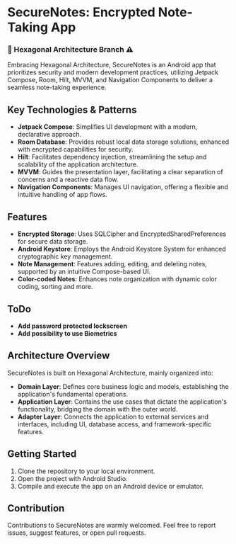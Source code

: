# SecureNotes: Encrypted Note-Taking App

### 📢 Hexagonal Architecture Branch ⚠️  

Embracing Hexagonal Architecture, SecureNotes is an Android app that prioritizes security and modern development practices, utilizing Jetpack Compose, Room, Hilt, MVVM, and Navigation Components to deliver a seamless note-taking experience.

## Key Technologies & Patterns

- **Jetpack Compose**: Simplifies UI development with a modern, declarative approach.
- **Room Database**: Provides robust local data storage solutions, enhanced with encrypted capabilities for security.
- **Hilt**: Facilitates dependency injection, streamlining the setup and scalability of the application architecture.
- **MVVM**: Guides the presentation layer, facilitating a clear separation of concerns and a reactive data flow.
- **Navigation Components**: Manages UI navigation, offering a flexible and intuitive handling of app flows.

## Features

- **Encrypted Storage**: Uses SQLCipher and EncryptedSharedPreferences for secure data storage.
- **Android Keystore**: Employs the Android Keystore System for enhanced cryptographic key management.
- **Note Management**: Features adding, editing, and deleting notes, supported by an intuitive Compose-based UI.
- **Color-coded Notes**: Enhances note organization with dynamic color coding, sorting and more.

## ToDo

- **Add password protected lockscreen**
- **Add possibility to use Biometrics**

## Architecture Overview

SecureNotes is built on Hexagonal Architecture, mainly organized into:

- **Domain Layer**: Defines core business logic and models, establishing the application's fundamental operations.
- **Application Layer**: Contains the use cases that dictate the application's functionality, bridging the domain with the outer world.
- **Adapter Layer**: Connects the application to external services and interfaces, including UI, database access, and framework-specific features.

## Getting Started

1. Clone the repository to your local environment.
2. Open the project with Android Studio.
3. Compile and execute the app on an Android device or emulator.

## Contribution

Contributions to SecureNotes are warmly welcomed. Feel free to report issues, suggest features, or open pull requests.
